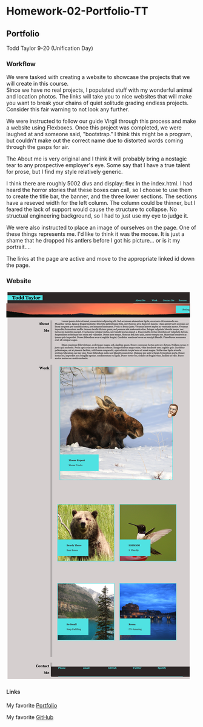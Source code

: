 # Homework-02-Portfolio-TT
## Portfolio
Todd Taylor
9-20 (Unification Day)

### Workflow
We were tasked with creating a website to showcase the projects that we will create in this course.  
Since we have no real projects, I populated stuff with my wonderful animal and location photos.  The links will take you to nice websites that will make you want to break your chains of quiet solitude grading endless projects. Consider this fair warning to not look any further.  

We were instructed to follow our guide Virgil through this process and make a website using Flexboxes.  Once this project was completed, we were laughed at and someone said, "bootstrap."  I think this might be a program, but couldn't make out the correct name due to distorted words coming through the gasps for air. 

The About me is very original and I think it will probably bring a nostagic tear to any prospective employer's eye.  Some say that I have a true talent for prose, but I find my style relatively generic. 

I think there are roughly 5002 divs and display: flex in the index.html.  I had heard the horror stories that these boxes can call, so I choose to use them to create the title bar, the banner, and the three lower sections.  The sections have a reseved width for the left column.  The column could be thinner, but I feared the lack of support would cause the structure to collapse.  No structual engineering background, so I had to just use my eye to judge it.  

We were also instructed to place an image of ourselves on the page.  One of these things represents me.  I'd like to think it was the moose.  It is just a shame that he dropped his antlers before I got his picture... or is it my portrait....

The links at the page are active and move to the appropriate linked id down the page.  


### Website
![Porfolio](./Assets/Images/Portfolio-TT.jpg)

#### Links
My favorite [Portfolio](https://dertodd.github.io/Homework-02-Portfolio-TT/)

My favorite [GitHub](https://github.com/DerTodd/Homework-02-Portfolio-TT)